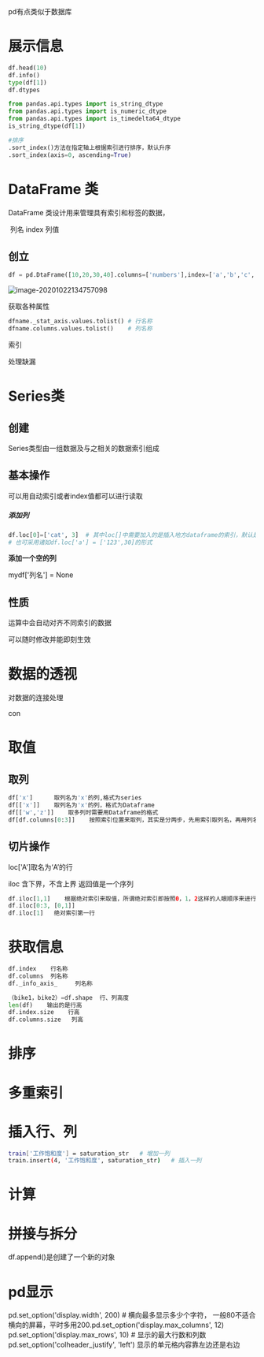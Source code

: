pd有点类似于数据库

# 展示信息

```python
df.head(10)
df.info()
type(df[1])
df.dtypes

from pandas.api.types import is_string_dtype
from pandas.api.types import is_numeric_dtype
from pandas.api.types import is_timedelta64_dtype
is_string_dtype(df[1])

#排序
.sort_index()方法在指定轴上根据索引进行排序，默认升序
.sort_index(axis=0, ascending=True)
```


# DataFrame 类

DataFrame 类设计用来管理具有索引和标签的数据，

​           列名
index 列值

## 创立

```python
df = pd.DtaFrame([10,20,30,40].columns=['numbers'],index=['a','b','c','d'])
```


![image-20201022134757098](Learnpd.assets/image-20201022134757098.png)

获取各种属性

```python
dfname._stat_axis.values.tolist() # 行名称
dfname.columns.values.tolist()    # 列名称
```


索引

处理缺漏

# Series类

## 创建

Series类型由一组数据及与之相关的数据索引组成

## 基本操作

可以用自动索引或者index值都可以进行读取

##### 添加列

```python
df.loc[0]=['cat', 3]  # 其中loc[]中需要加入的是插入地方dataframe的索引，默认是整数型
# 也可采用诸如df.loc['a'] = ['123',30]的形式
```


**添加一个空的列**

mydf['列名'] = None

## 性质



运算中会自动对齐不同索引的数据

可以随时修改并能即刻生效

# 数据的透视

对数据的连接处理

con

# 取值

## 取列

```python
df['x']      取列名为'x'的列,格式为series
df[['x']]    取列名为'x'的列，格式为Dataframe
df[['w','z']]    取多列时需要用Dataframe的格式
df[df.columns[0:3]]    按照索引位置来取列，其实是分两步，先用索引取列名，再用列名取列
```


## 切片操作

loc['A']取名为‘A’的行

iloc 含下界，不含上界 返回值是一个序列

```php
df.iloc[1,1]    根据绝对索引来取值，所谓绝对索引即按照0，1，2这样的人眼顺序来进行排列的原始索引  
df.iloc[0:3, [0,1]]
df.iloc[1]   绝对索引第一行
```


# 获取信息

```python
df.index    行名称
df.columns  列名称
df._info_axis_     列名称

（bike1，bike2）=df.shape  行、列高度
len(df)    输出的是行高
df.index.size    行高
df.columns.size   列高
```


# 排序

# 多重索引

# 插入行、列

```bash
train['工作饱和度'] = saturation_str   # 增加一列
train.insert(4, '工作饱和度', saturation_str)   # 插入一列
```


# 计算

# 拼接与拆分

df.append()是创建了一个新的对象

# pd显示

pd.set_option('display.width', 200)   # 横向最多显示多少个字符， 一般80不适合横向的屏幕，平时多用200.pd.set_option('display.max_columns', 12)
 pd.set_option('display.max_rows', 10)  # 显示的最大行数和列数
pd.set_option('colheader_justify', 'left')    显示的单元格内容靠左边还是右边
